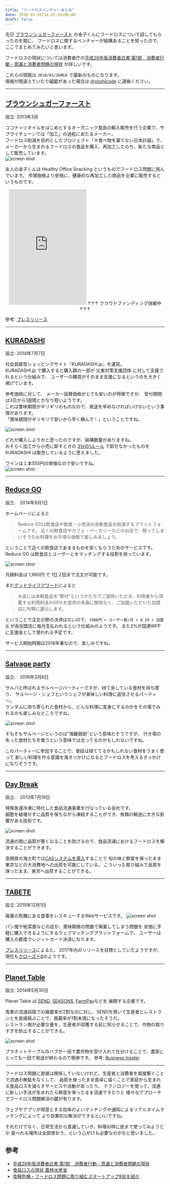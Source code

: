 ```yaml
---
title: "フードロスベンチャーまとめ"
date: 2018-03-26T14:22:32+09:00
draft: false
---
```


先日 [ブラウンシュガーファースト](https://bs1stonline.com/) の金子くんにフードロスについて話してもらったのを期に、
フードロスに関するベンチャーが結構あることを知ったので、ここでまとめてみたいと思います。  

フードロスの現状については消費者庁の[平成26年版消費者白書 第1部　消費者行動・意識と消費者問題の現状](http://www.caa.go.jp/information/hakusyo/2014/honbun_1_1_3_1.html)
が詳しいです。

これらの情報は `2018/03/26時点` で最新のものになります。  
情報が間違えていたり齟齬があった場合は [@yoshicode](https://twitter.com/yoshicode) に連絡ください。

---

## [ブラウンシュガーファースト](https://bs1stonline.com/)
  設立: 	2013年3月

ココナッツオイルをはじめとするオーガニック食品の輸入販売を行う企業で、サプライチェーンでは「加工」の過程にあたるメーカー。  
フードロス削減を目的としたプロジェクト「＃食べ物を棄てない日本計画」で、
メーカーから生まれるフードロスの食品を購入、再加工したのち、新たな商品として販売しています。  
![screen shot](/img/blog/food-loss/bs1stonline.png)

友人の金子くんは Healthy Office Snacking というものでフードロス問題に挑んでいます。
市場価格より安価に、健康的な再加工した商品を企業に販売するというものです。

<center>
<iframe src="https://camp-fire.jp/projects/widget/68505" width="245" height="365" frameborder="0" scrolling="no"></iframe>  
↑↑↑ クラウドファンディング挑戦中 ↑↑↑
</center>

参考: [プレスリリース](https://prtimes.jp/main/html/rd/p/000000012.000019123.html)

---

## [KURADASHI](https://www.kuradashi.jp/)  
  設立: 2014年7月7日  

社会貢献型ショッピングサイト『KURADASHI.jp』を運営。  
KURADASHI.jp で購入すると購入額の一部が 災害対策支援団体 に対して支援されるという仕組みで、
ユーザーの購買がそのまま支援になるというのを大きく掲げています。  

参考価格に対して、 メーカー協賛価格がとても安いのが特徴ですが、 受付期間は3日から1週間とかなり短いようです。    
これは賞味期限がギリギリのものなので、発送を早めなければいけないという事情があります。  
「賞味期限がギリギリで安いから早く頼んで！」ということですね。

![screen shot](/img/blog/food-loss/kuradashi.png)

どれか購入しようかと思ったのですが、結構数量がありますね。  
おそらく加工から小売に卸すときの [3分の1ルール](https://dot.asahi.com/wa/2017032300091.html) で卸せなかったものを 
KURADASHI は販売しているように思えました。

ワインは１本555円の単価なので安いですね。  
![screen shot](/img/blog/food-loss/kuradashi-2.png)

---

## [Reduce GO](https://reducego.jp/)  
  設立:　2014年9月1日

ホームページによると  

> Reduce GOは飲食店や飲食・小売店の余剰食品を削減するプラットフォームです。
近くの飲食店やカフェ・ベーカリーなどのお店で、残ってしまいそうなお料理をお手頃な価格で楽しみましょう。

ということで近くの飲食店であまるものを安くもらうためのサービスです。  
Reduce GO は飲食店とユーザーとをマッチングする役割を担っています。  

![screen shot](/img/blog/food-loss/reducego.png)

月額料金は 1,980円 で 1日２回まで注文が可能です。  

また[グッドライフアワード](http://www.goodlifeaward.jp/glaentry/glaentry-5246)によると

> お店には余剰食品を“寄付”というかたちでご提供いただき、利用者から頂戴する利用料金の59%を提供の多寡に関係なく、ご加盟いただいた加盟店に均等に還元します。

ということで注文の際の決済はないので、`1980円 × ユーザー数/月 × 0.59 / 加盟店` が各加盟店に毎月支払われるという仕組みのようです。
また2%が国連WFPに支援金として使われる予定です。

サービス開始時期は2018年春なので、楽しみですね。

---
## [Salvage party](http://salvageparty.com/)
  設立:　2016年3月8日

サルパと呼ばれるサルベージパーティーですが、持て余している食材を持ち寄り、
サルベージ・シェフというシェフが美味しい料理に返信させるパーティー。  
ランダムに持ち寄られた食材から、どんな料理に変身にするのかをその場でみれるのも楽しみなところですね。

![screen shot](/img/blog/food-loss/salvageparty.png)

そもそもサルベージというのは"海難救助"という意味だそうですが、
行き場の失った食材たちを救うという意味では合ってるのかもしれないですね。  

このパーティーに参加することで、普段は捨ててるかもしれない食材をうまく使って
新しい料理を作る意識を海きっかけになるとフードロスを考えるきっかけになりそうです。

---
## [Day Break](http://www.d-break.co.jp/)  
  設立:　2013年7月19日

特殊急速冷凍に特化した食品流通事業を行なっている会社です。  
細胞を破壊せずに品質を保ちながら凍結することができ、魚類の輸送に大きな影響がある技術です。

![screen shot](/img/blog/food-loss/daybreak.png)

流通の間に品質が悪くなることを防げるので、食品流通におけるフードロスを解決することができます。  

島根県の海士町では[CASシステムを導入](http://www.town.ama.shimane.jp/kurashi/guide/10800/10802/post-29.html)することで
旬の味と鮮度を保ったまま東京などの大消費地への出荷を可能にしている。
こういった取り組みで品質を保ったまま、東京へ出荷することができる。

---
## [TABETE](https://www.cocooking.co.jp/food-sharing)    
  設立: 	2015年12月1日

廃棄の危機にある食事をレスキューするWebサービスです。
![screen shot](/img/blog/food-loss/tabete.png)

パン屋や総菜屋などの店が、賞味期限の問題で廃棄してしまう問題を
安価に手軽に購入できるようにするウェブマッチングプラットフォームで、
ユーザーは購入の都度クレジットカード決済になります。

[プレスリリース](https://prtimes.jp/main/html/rd/p/000000014.000017141.html)によると、
2017年内のリリースを目標としていたようですが、現在も[クローズドβ](https://tabete.me)のようです。


---
## [Planet Table](https://planet-table.com/)  
  設立: 	2014年5月30日
  
Planet Table は [SEND](https://send.farm/), [SEASONS](https://seasons.works/), [FarmPay](https://farmpay.jp/)などを
展開する企業です。

青果の流通段階での廃棄率が2割なのに対し、SENDを用いて生産者とレストランとを直接結ぶことで、廃棄率が1割未満になったそうだ。  
レストラン側が必要な量を、生産者が収穫する前に知らせることで、作物の取りすぎを防止することができる。  

![screen shot](/img/blog/food-loss/planettable.png)

プラネットテーブルのハブが一括で農作物を受け入れて仕分けることで、農家にとっても一回で発送が終わるので簡単です。
参考: [Business Insider](https://www.businessinsider.jp/post-161745) 

---


フードロス問題に直接は関係していないけれど、生産者と消費者を直接繋ぐことで流通の無駄をなくして、
品質を保ったまま食卓に届くことで家庭から生まれる食品ロスを減らすサービスや活動があったり、
テクノロジーを使って、流通に新しい手法が生まれたら鮮度を保ったまま流通できたりと
様々なアプローチでフードロス問題解決の鍵が有ります。  

ウェブやアプリが得意とする効率のよいマッチングや通知によるリアルタイムマッチングによって
より効果的な解決ができるといいですね。

それだけでなく、日常生活から意識していき、料理の時に皮まで使ってみようとか
食べれる場所は全部使おう、という心がけも必要なのかなと思いました。


## 参考

- [平成26年版消費者白書 第1部　消費者行動・意識と消費者問題の現状](http://www.caa.go.jp/information/hakusyo/2014/honbun_1_1_3_1.html)  
- [食品ロスの現状 農林水産省](http://www.caa.go.jp/policies/policy/consumer_policy/information/food_loss/conference/pdf/121005kaigi2_1.pdf)  
- [食糧危機・フードロス問題に取り組むスタートアップ8社を紹介](http://thebridge.jp/2017/08/201707the-bridge-x-lab-201707)  
